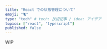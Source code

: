 ```yaml
---
title: "React での状態管理について"
emoji: "🐈"
type: "tech" # tech: 技術記事 / idea: アイデア
topics: ["react", "typescript"]
published: false
---
```


WIP

